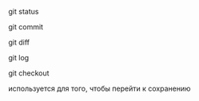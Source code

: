 git status

git commit

git diff

git log

git checkout

используется для того, чтобы перейти к сохранению